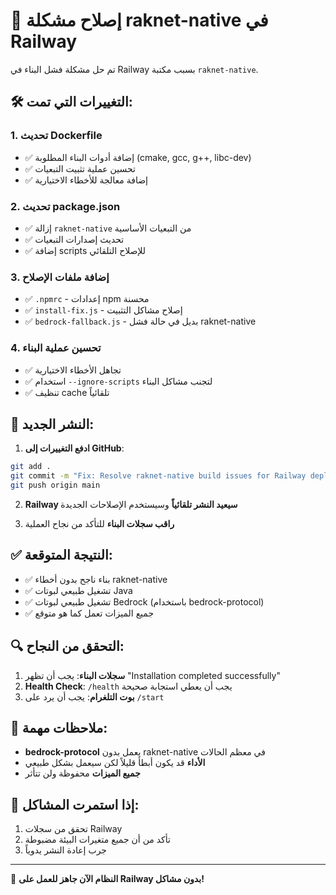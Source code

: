 # 🔧 إصلاح مشكلة raknet-native في Railway

تم حل مشكلة فشل البناء في Railway بسبب مكتبة `raknet-native`.

## 🛠️ التغييرات التي تمت:

### 1. تحديث Dockerfile
- ✅ إضافة أدوات البناء المطلوبة (cmake, gcc, g++, libc-dev)
- ✅ تحسين عملية تثبيت التبعيات
- ✅ إضافة معالجة للأخطاء الاختيارية

### 2. تحديث package.json
- ✅ إزالة `raknet-native` من التبعيات الأساسية
- ✅ تحديث إصدارات التبعيات
- ✅ إضافة scripts للإصلاح التلقائي

### 3. إضافة ملفات الإصلاح
- ✅ `.npmrc` - إعدادات npm محسنة
- ✅ `install-fix.js` - إصلاح مشاكل التثبيت
- ✅ `bedrock-fallback.js` - بديل في حالة فشل raknet-native

### 4. تحسين عملية البناء
- ✅ تجاهل الأخطاء الاختيارية
- ✅ استخدام `--ignore-scripts` لتجنب مشاكل البناء
- ✅ تنظيف cache تلقائياً

## 🚀 النشر الجديد:

1. **ادفع التغييرات إلى GitHub**:
```bash
git add .
git commit -m "Fix: Resolve raknet-native build issues for Railway deployment"
git push origin main
```

2. **Railway سيعيد النشر تلقائياً** وسيستخدم الإصلاحات الجديدة

3. **راقب سجلات البناء** للتأكد من نجاح العملية

## ✅ النتيجة المتوقعة:

- ✅ بناء ناجح بدون أخطاء raknet-native
- ✅ تشغيل طبيعي لبوتات Java
- ✅ تشغيل طبيعي لبوتات Bedrock (باستخدام bedrock-protocol)
- ✅ جميع الميزات تعمل كما هو متوقع

## 🔍 التحقق من النجاح:

1. **سجلات البناء**: يجب أن تظهر "Installation completed successfully"
2. **Health Check**: `/health` يجب أن يعطي استجابة صحيحة
3. **بوت التلغرام**: يجب أن يرد على `/start`

## 📝 ملاحظات مهمة:

- **bedrock-protocol** يعمل بدون raknet-native في معظم الحالات
- **الأداء** قد يكون أبطأ قليلاً لكن سيعمل بشكل طبيعي
- **جميع الميزات** محفوظة ولن تتأثر

## 🚨 إذا استمرت المشاكل:

1. تحقق من سجلات Railway
2. تأكد من أن جميع متغيرات البيئة مضبوطة
3. جرب إعادة النشر يدوياً

---

🎉 **النظام الآن جاهز للعمل على Railway بدون مشاكل!**
